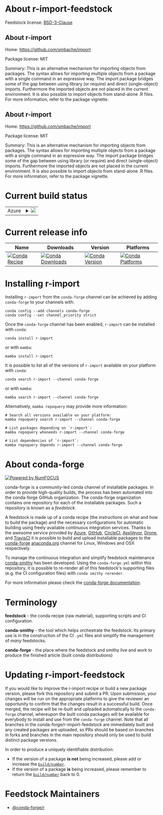 About r-import-feedstock
========================

Feedstock license: [BSD-3-Clause](https://github.com/conda-forge/r-import-feedstock/blob/main/LICENSE.txt)


About r-import
--------------

Home: https://github.com/smbache/import

Package license: MIT

Summary: This is an alternative mechanism for importing objects from packages. The syntax allows for importing multiple objects from a package with a single command in an expressive way. The import package bridges some of the gap between using library (or require) and direct (single-object) imports. Furthermore the imported objects are not placed in the current environment. It is also possible to import objects from stand-alone .R files. For more information, refer to the package vignette.

About r-import
--------------

Home: https://github.com/smbache/import

Package license: MIT

Summary: This is an alternative mechanism for importing objects from packages. The syntax allows for importing multiple objects from a package with a single command in an expressive way. The import package bridges some of the gap between using library (or require) and direct (single-object) imports. Furthermore the imported objects are not placed in the current environment. It is also possible to import objects from stand-alone .R files. For more information, refer to the package vignette.

Current build status
====================


<table>
    
  <tr>
    <td>Azure</td>
    <td>
      <details>
        <summary>
          <a href="https://dev.azure.com/conda-forge/feedstock-builds/_build/latest?definitionId=2431&branchName=main">
            <img src="https://dev.azure.com/conda-forge/feedstock-builds/_apis/build/status/r-import-feedstock?branchName=main">
          </a>
        </summary>
        <table>
          <thead><tr><th>Variant</th><th>Status</th></tr></thead>
          <tbody><tr>
              <td>linux_64_r_base4.4</td>
              <td>
                <a href="https://dev.azure.com/conda-forge/feedstock-builds/_build/latest?definitionId=2431&branchName=main">
                  <img src="https://dev.azure.com/conda-forge/feedstock-builds/_apis/build/status/r-import-feedstock?branchName=main&jobName=linux&configuration=linux%20linux_64_r_base4.4" alt="variant">
                </a>
              </td>
            </tr><tr>
              <td>linux_64_r_base4.5</td>
              <td>
                <a href="https://dev.azure.com/conda-forge/feedstock-builds/_build/latest?definitionId=2431&branchName=main">
                  <img src="https://dev.azure.com/conda-forge/feedstock-builds/_apis/build/status/r-import-feedstock?branchName=main&jobName=linux&configuration=linux%20linux_64_r_base4.5" alt="variant">
                </a>
              </td>
            </tr><tr>
              <td>osx_64_r_base4.4</td>
              <td>
                <a href="https://dev.azure.com/conda-forge/feedstock-builds/_build/latest?definitionId=2431&branchName=main">
                  <img src="https://dev.azure.com/conda-forge/feedstock-builds/_apis/build/status/r-import-feedstock?branchName=main&jobName=osx&configuration=osx%20osx_64_r_base4.4" alt="variant">
                </a>
              </td>
            </tr><tr>
              <td>osx_64_r_base4.5</td>
              <td>
                <a href="https://dev.azure.com/conda-forge/feedstock-builds/_build/latest?definitionId=2431&branchName=main">
                  <img src="https://dev.azure.com/conda-forge/feedstock-builds/_apis/build/status/r-import-feedstock?branchName=main&jobName=osx&configuration=osx%20osx_64_r_base4.5" alt="variant">
                </a>
              </td>
            </tr><tr>
              <td>win_64_r_base4.4</td>
              <td>
                <a href="https://dev.azure.com/conda-forge/feedstock-builds/_build/latest?definitionId=2431&branchName=main">
                  <img src="https://dev.azure.com/conda-forge/feedstock-builds/_apis/build/status/r-import-feedstock?branchName=main&jobName=win&configuration=win%20win_64_r_base4.4" alt="variant">
                </a>
              </td>
            </tr><tr>
              <td>win_64_r_base4.5</td>
              <td>
                <a href="https://dev.azure.com/conda-forge/feedstock-builds/_build/latest?definitionId=2431&branchName=main">
                  <img src="https://dev.azure.com/conda-forge/feedstock-builds/_apis/build/status/r-import-feedstock?branchName=main&jobName=win&configuration=win%20win_64_r_base4.5" alt="variant">
                </a>
              </td>
            </tr>
          </tbody>
        </table>
      </details>
    </td>
  </tr>
</table>

Current release info
====================

| Name | Downloads | Version | Platforms |
| --- | --- | --- | --- |
| [![Conda Recipe](https://img.shields.io/badge/recipe-r--import-green.svg)](https://anaconda.org/conda-forge/r-import) | [![Conda Downloads](https://img.shields.io/conda/dn/conda-forge/r-import.svg)](https://anaconda.org/conda-forge/r-import) | [![Conda Version](https://img.shields.io/conda/vn/conda-forge/r-import.svg)](https://anaconda.org/conda-forge/r-import) | [![Conda Platforms](https://img.shields.io/conda/pn/conda-forge/r-import.svg)](https://anaconda.org/conda-forge/r-import) |

Installing r-import
===================

Installing `r-import` from the `conda-forge` channel can be achieved by adding `conda-forge` to your channels with:

```
conda config --add channels conda-forge
conda config --set channel_priority strict
```

Once the `conda-forge` channel has been enabled, `r-import` can be installed with `conda`:

```
conda install r-import
```

or with `mamba`:

```
mamba install r-import
```

It is possible to list all of the versions of `r-import` available on your platform with `conda`:

```
conda search r-import --channel conda-forge
```

or with `mamba`:

```
mamba search r-import --channel conda-forge
```

Alternatively, `mamba repoquery` may provide more information:

```
# Search all versions available on your platform:
mamba repoquery search r-import --channel conda-forge

# List packages depending on `r-import`:
mamba repoquery whoneeds r-import --channel conda-forge

# List dependencies of `r-import`:
mamba repoquery depends r-import --channel conda-forge
```


About conda-forge
=================

[![Powered by
NumFOCUS](https://img.shields.io/badge/powered%20by-NumFOCUS-orange.svg?style=flat&colorA=E1523D&colorB=007D8A)](https://numfocus.org)

conda-forge is a community-led conda channel of installable packages.
In order to provide high-quality builds, the process has been automated into the
conda-forge GitHub organization. The conda-forge organization contains one repository
for each of the installable packages. Such a repository is known as a *feedstock*.

A feedstock is made up of a conda recipe (the instructions on what and how to build
the package) and the necessary configurations for automatic building using freely
available continuous integration services. Thanks to the awesome service provided by
[Azure](https://azure.microsoft.com/en-us/services/devops/), [GitHub](https://github.com/),
[CircleCI](https://circleci.com/), [AppVeyor](https://www.appveyor.com/),
[Drone](https://cloud.drone.io/welcome), and [TravisCI](https://travis-ci.com/)
it is possible to build and upload installable packages to the
[conda-forge](https://anaconda.org/conda-forge) [anaconda.org](https://anaconda.org/)
channel for Linux, Windows and OSX respectively.

To manage the continuous integration and simplify feedstock maintenance
[conda-smithy](https://github.com/conda-forge/conda-smithy) has been developed.
Using the ``conda-forge.yml`` within this repository, it is possible to re-render all of
this feedstock's supporting files (e.g. the CI configuration files) with ``conda smithy rerender``.

For more information please check the [conda-forge documentation](https://conda-forge.org/docs/).

Terminology
===========

**feedstock** - the conda recipe (raw material), supporting scripts and CI configuration.

**conda-smithy** - the tool which helps orchestrate the feedstock.
                   Its primary use is in the construction of the CI ``.yml`` files
                   and simplify the management of *many* feedstocks.

**conda-forge** - the place where the feedstock and smithy live and work to
                  produce the finished article (built conda distributions)


Updating r-import-feedstock
===========================

If you would like to improve the r-import recipe or build a new
package version, please fork this repository and submit a PR. Upon submission,
your changes will be run on the appropriate platforms to give the reviewer an
opportunity to confirm that the changes result in a successful build. Once
merged, the recipe will be re-built and uploaded automatically to the
`conda-forge` channel, whereupon the built conda packages will be available for
everybody to install and use from the `conda-forge` channel.
Note that all branches in the conda-forge/r-import-feedstock are
immediately built and any created packages are uploaded, so PRs should be based
on branches in forks and branches in the main repository should only be used to
build distinct package versions.

In order to produce a uniquely identifiable distribution:
 * If the version of a package **is not** being increased, please add or increase
   the [``build/number``](https://docs.conda.io/projects/conda-build/en/latest/resources/define-metadata.html#build-number-and-string).
 * If the version of a package **is** being increased, please remember to return
   the [``build/number``](https://docs.conda.io/projects/conda-build/en/latest/resources/define-metadata.html#build-number-and-string)
   back to 0.

Feedstock Maintainers
=====================

* [@conda-forge/r](https://github.com/orgs/conda-forge/teams/r/)

